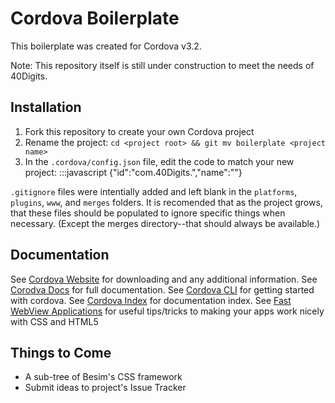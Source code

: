 # Cordova Boilerplate
This boilerplate was created for Cordova v3.2.

Note: This repository itself is still under construction to meet the needs of 40Digits.

## Installation

1. Fork this repository to create your own Cordova project
2. Rename the project: `cd <project root> && git mv boilerplate <project name>`
3. In the `.cordova/config.json` file, edit the code to match your new project:
:::javascript
    {"id":"com.40Digits.<project name lowercase>","name":"<project name capitalize>"}

`.gitignore` files were intentially added and left blank in the `platforms`, `plugins`, `www`, and `merges` folders. It is recomended that as the project grows, that these files should be populated to ignore specific things when necessary. (Except the merges directory--that should always be available.)

## Documentation
See [Cordova Website](http://cordova.apache.org/) for downloading and any additional information.
See [Corodva Docs](http://cordova.apache.org/docs/en/3.2.0/index.html) for full documentation.
See [Cordova CLI](http://cordova.apache.org/docs/en/3.2.0/guide_cli_index.md.html#The%20Command-Line%20Interface) for getting started with cordova.
See [Cordova Index](http://cordova.apache.org/docs/en/3.2.0/_index.html) for documentation index.
See [Fast WebView Applications](http://maxogden.com/fast-webview-applications.html) for useful tips/tricks to making your apps work nicely with CSS and HTML5

## Things to Come
* A sub-tree of Besim's CSS framework
* Submit ideas to project's Issue Tracker
